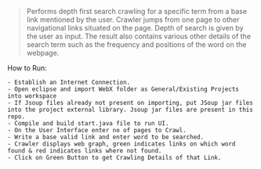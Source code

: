> Performs depth first search crawling for a specific term from a base link mentioned by the user.
> Crawler jumps from one page to other navigational links situated on the page. Depth of search is given by the user as input.
> The result also contains various other details of the search term such as the frequency and positions of the word on the webpage.

How to Run:

	- Establish an Internet Connection.
	- Open eclipse and import WebX folder as General/Existing Projects into workspace
	- If Jsoup files already not present on importing, put JSoup jar files into the project external library. Jsoup jar files are present in this repo. 
	- Compile and build start.java file to run UI.
	- On the User Interface enter no of pages to Crawl.
	- Write a base valid link and enter word to be searched.
	- Crawler displays web graph, green indicates links on which word found & red indicates links where not found.
	- Click on Green Button to get Crawling Details of that Link.